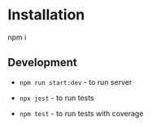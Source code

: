 Installation
============

npm i

Development
-----------

* `npm run start:dev` - to run server

* `npx jest` - to run tests

* `npm test` - to run tests with coverage
